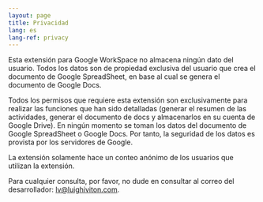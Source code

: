 ```yaml
---
layout: page
title: Privacidad
lang: es
lang-ref: privacy
---
```


Esta extensión para Google WorkSpace no almacena ningún dato del usuario. Todos
los datos son de propiedad exclusiva del usuario que crea el documento de
Google SpreadSheet, en base al cual se genera el documento de Google Docs.

Todos los permisos que requiere esta extensión son exclusivamente para realizar
las funciones que han sido detalladas (generar el resumen de las actividades,
generar el documento de docs y almacenarlos en su cuenta de Google Drive). En
ningún momento se toman los datos del documento de Google SpreadSheet o Google
Docs. Por tanto, la seguridad de los datos es provista por los servidores de
Google.

La extensión solamente hace un conteo anónimo de los usuarios que utilizan la
extensión.

Para cualquier consulta, por favor, no dude en consultar al correo del
desarrollador: <lv@luighiviton.com>.
